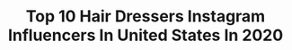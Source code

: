 ---
title: Top 10 Hair Dressers Instagram Influencers In United States In 2020
description: >-
  Find top hair dressers Instagram influencers in United States in 2020. Most popular hashtags: #americansalon #modernsalon #behindthechair #hair.
platform: Instagram
profiles:
  - username: "elieraadelie"
    fullname: >-
      Elie Raad /Alen Raad
    location: "United States"
    followers: 33389
    engagement: 363
    commentsToLikes: 0.034388
    avatar: "https://scontent-lhr8-1.cdninstagram.com/v/t51.2885-19/s320x320/26306945_321799488321550_1122437196834406400_n.jpg?_nc_ht=scontent-lhr8-1.cdninstagram.com&_nc_ohc=7EfkoDOP_JUAX-3U3B5&oh=316a6933fc23fe34e7b70a8a7a7bd375&oe=5EBA64EB"
    verified: false
    hashtags: "#cateyemakeup, #losangeles, #michaelcostello, #model"
  - username: "latinblonde_ny"
    fullname: >-
      international hair studio ny
    location: "United States"
    followers: 67506
    engagement: 86
    commentsToLikes: 0.027646
    avatar: "https://scontent-ams4-1.cdninstagram.com/v/t51.2885-19/s320x320/91048393_149653346374536_5953107302578913280_n.jpg?_nc_ht=scontent-ams4-1.cdninstagram.com&_nc_ohc=D3CsiqIPZ5MAX_4QZgd&oh=4e881fd21e0a8a4ffafa8cff10c66858&oe=5EB0D5DD"
    verified: false
    hashtags: "#hairstyle, #hairforsale, #nordico, #play"
  - username: "behindthechair_stylist"
    fullname: >-
      Behind The Chair
    location: "United States"
    followers: 38573
    engagement: 135
    commentsToLikes: 0.031526
    avatar: "https://scontent-ams4-1.cdninstagram.com/v/t51.2885-19/s150x150/12407549_450126288503899_2082928111_a.jpg?_nc_ht=scontent-ams4-1.cdninstagram.com&_nc_ohc=UI28tdlxjPkAX8MWth1&oh=d2b3508db70a2bdd89683d409c6036ef&oe=5EBC3F2C"
    verified: false
    hashtags: ""
  - username: "world.hairdressers"
    fullname: >-
      📍world.hairdressers📍
    location: "United States"
    followers: 131130
    engagement: 123
    commentsToLikes: 0.005043
    avatar: "https://scontent-ams4-1.cdninstagram.com/v/t51.2885-19/s320x320/55837768_375475459961462_8844407573177171968_n.jpg?_nc_ht=scontent-ams4-1.cdninstagram.com&_nc_ohc=z3594hClMccAX8EM44x&oh=01d5c0688e0facb0326f084286308710&oe=5EA43B33"
    verified: false
    hashtags: "#trending, #style, #wakeupandmakeup, #tattoogirls"
  - username: "square360.pl"
    fullname: >-
      ⚜️Jessica ⚜️
    location: "United States"
    followers: 10140
    engagement: 517
    commentsToLikes: 0.074008
    avatar: "https://scontent-lht6-1.cdninstagram.com/v/t51.2885-19/s320x320/65242292_432601990912615_3645968527501819904_n.jpg?_nc_ht=scontent-lht6-1.cdninstagram.com&_nc_ohc=9dn_355AbuUAX_VuQmT&oh=a10ef6a985bbe2941c068fd415a41759&oe=5EBCD5E5"
    verified: false
    hashtags: "#hairtrends, #amazinghair, #hairstory, #bunhairstyle"
  - username: "ianmichaelblack"
    fullname: >-
      ian michael black
    location: "United States"
    followers: 72723
    engagement: 138
    commentsToLikes: 0.046351
    avatar: "https://scontent-ams4-1.cdninstagram.com/v/t51.2885-19/11325147_1612340159024067_327128871_a.jpg?_nc_ht=scontent-ams4-1.cdninstagram.com&_nc_ohc=IgLW6AXuXREAX9pevgB&oh=132ed1352191b53721dc22186905bd6e&oe=5EBA1120"
    verified: false
    hashtags: "#candyhair, #tbt, #chartreusehair, #crueltyfreehair"
  - username: "tatimakeupstudio"
    fullname: >-
      Tati Perez Miami Makeup
    location: "United States"
    followers: 110656
    engagement: 342
    commentsToLikes: 0.019886
    avatar: "https://scontent-ams4-1.cdninstagram.com/v/t51.2885-19/s320x320/20065569_348843022211169_1474301825623523328_a.jpg?_nc_ht=scontent-ams4-1.cdninstagram.com&_nc_ohc=vK35DBiTvfUAX9lslg6&oh=88c5ee8670756cc3aee4dc94c6524791&oe=5EBBAA96"
    verified: false
    hashtags: "#coronavirus, #cuarentenavoluntaria, #hairdressersbelike, #hairdressersinquarantine"
  - username: "hairbyelisa"
    fullname: >-
      Elisa Cavén
    location: "United States"
    followers: 7092
    engagement: 561
    commentsToLikes: 0.053611
    avatar: "https://scontent-ams4-1.cdninstagram.com/v/t51.2885-19/s320x320/58423713_2305221516360979_4272077473954398208_n.jpg?_nc_ht=scontent-ams4-1.cdninstagram.com&_nc_ohc=VZ5-P4fNbCMAX-_IWKj&oh=912eb6d2b36e197b7a3076434162b7e3&oe=5EB9958E"
    verified: false
    hashtags: "#blondespecialist, #icyblonde, #braids, #pastelblonde"
  - username: "susanfordhair"
    fullname: >-
      𝐒𝐮𝐬𝐚𝐧 𝐅𝐨𝐫𝐝
    location: "United States"
    followers: 8451
    engagement: 479
    commentsToLikes: 0.105729
    avatar: "https://scontent-ams4-1.cdninstagram.com/v/t51.2885-19/s320x320/88251604_3246045182075539_3638335795091210240_n.jpg?_nc_ht=scontent-ams4-1.cdninstagram.com&_nc_ohc=-lY8EGr3lo8AX-XJtop&oh=b9e9b15627b01e32bbbbd1e111a96b48&oe=5EBA7C37"
    verified: false
    hashtags: "#instagood, #tigerking, #hairinspiration, #redhead"
  - username: "maria_ubi"
    fullname: >-
      Maria Uribarri
    location: "United States"
    followers: 10559
    engagement: 550
    commentsToLikes: 0.291573
    avatar: "https://scontent-lhr8-1.cdninstagram.com/v/t51.2885-19/s320x320/66718158_3334902509869107_193312762846248960_n.jpg?_nc_ht=scontent-lhr8-1.cdninstagram.com&_nc_ohc=Fkn-bq3f4EsAX8hlK8Z&oh=a0fd182a0cb89c54616d2e46c7410c2a&oe=5EBB051C"
    verified: false
    hashtags: "#christmastime, #walks, #howtodohair, #selfies"
---